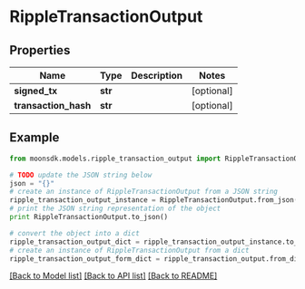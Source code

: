 # RippleTransactionOutput


## Properties

Name | Type | Description | Notes
------------ | ------------- | ------------- | -------------
**signed_tx** | **str** |  | [optional] 
**transaction_hash** | **str** |  | [optional] 

## Example

```python
from moonsdk.models.ripple_transaction_output import RippleTransactionOutput

# TODO update the JSON string below
json = "{}"
# create an instance of RippleTransactionOutput from a JSON string
ripple_transaction_output_instance = RippleTransactionOutput.from_json(json)
# print the JSON string representation of the object
print RippleTransactionOutput.to_json()

# convert the object into a dict
ripple_transaction_output_dict = ripple_transaction_output_instance.to_dict()
# create an instance of RippleTransactionOutput from a dict
ripple_transaction_output_form_dict = ripple_transaction_output.from_dict(ripple_transaction_output_dict)
```
[[Back to Model list]](../README.md#documentation-for-models) [[Back to API list]](../README.md#documentation-for-api-endpoints) [[Back to README]](../README.md)


